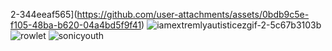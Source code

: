 

2-344eeaf565](https://github.com/user-attachments/assets/0bdb9c5e-f105-48ba-b620-04a4bd5f9f41)
![iamextremlyautistic![ezgif-2-5c67b3103b](https://github.com/user-attachments/assets/f2d4b8b8-b2cd-4e3b-acc5-6b9615e564fb)
](https://github.com/user-attachments/assets/5f80fa0a-06d4-4f19-a4e8-2aad80f4df7f)
![rowlet](https://github.com/user-attachments/assets/21a714c0-42d2-4e9e-a4ad-28717d457a61)
![sonicyouth](https://github.com/user-attachments/assets/072fcdd6-d6f5-4605-9af2-b7c36e9202fa)
